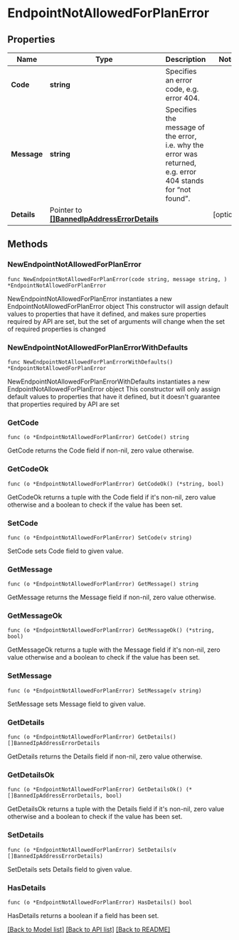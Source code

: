 # EndpointNotAllowedForPlanError

## Properties

Name | Type | Description | Notes
------------ | ------------- | ------------- | -------------
**Code** | **string** | Specifies an error code, e.g. error 404. | 
**Message** | **string** | Specifies the message of the error, i.e. why the error was returned, e.g. error 404 stands for “not found”. | 
**Details** | Pointer to [**[]BannedIpAddressErrorDetails**](BannedIpAddressErrorDetails.md) |  | [optional] 

## Methods

### NewEndpointNotAllowedForPlanError

`func NewEndpointNotAllowedForPlanError(code string, message string, ) *EndpointNotAllowedForPlanError`

NewEndpointNotAllowedForPlanError instantiates a new EndpointNotAllowedForPlanError object
This constructor will assign default values to properties that have it defined,
and makes sure properties required by API are set, but the set of arguments
will change when the set of required properties is changed

### NewEndpointNotAllowedForPlanErrorWithDefaults

`func NewEndpointNotAllowedForPlanErrorWithDefaults() *EndpointNotAllowedForPlanError`

NewEndpointNotAllowedForPlanErrorWithDefaults instantiates a new EndpointNotAllowedForPlanError object
This constructor will only assign default values to properties that have it defined,
but it doesn't guarantee that properties required by API are set

### GetCode

`func (o *EndpointNotAllowedForPlanError) GetCode() string`

GetCode returns the Code field if non-nil, zero value otherwise.

### GetCodeOk

`func (o *EndpointNotAllowedForPlanError) GetCodeOk() (*string, bool)`

GetCodeOk returns a tuple with the Code field if it's non-nil, zero value otherwise
and a boolean to check if the value has been set.

### SetCode

`func (o *EndpointNotAllowedForPlanError) SetCode(v string)`

SetCode sets Code field to given value.


### GetMessage

`func (o *EndpointNotAllowedForPlanError) GetMessage() string`

GetMessage returns the Message field if non-nil, zero value otherwise.

### GetMessageOk

`func (o *EndpointNotAllowedForPlanError) GetMessageOk() (*string, bool)`

GetMessageOk returns a tuple with the Message field if it's non-nil, zero value otherwise
and a boolean to check if the value has been set.

### SetMessage

`func (o *EndpointNotAllowedForPlanError) SetMessage(v string)`

SetMessage sets Message field to given value.


### GetDetails

`func (o *EndpointNotAllowedForPlanError) GetDetails() []BannedIpAddressErrorDetails`

GetDetails returns the Details field if non-nil, zero value otherwise.

### GetDetailsOk

`func (o *EndpointNotAllowedForPlanError) GetDetailsOk() (*[]BannedIpAddressErrorDetails, bool)`

GetDetailsOk returns a tuple with the Details field if it's non-nil, zero value otherwise
and a boolean to check if the value has been set.

### SetDetails

`func (o *EndpointNotAllowedForPlanError) SetDetails(v []BannedIpAddressErrorDetails)`

SetDetails sets Details field to given value.

### HasDetails

`func (o *EndpointNotAllowedForPlanError) HasDetails() bool`

HasDetails returns a boolean if a field has been set.


[[Back to Model list]](../README.md#documentation-for-models) [[Back to API list]](../README.md#documentation-for-api-endpoints) [[Back to README]](../README.md)


